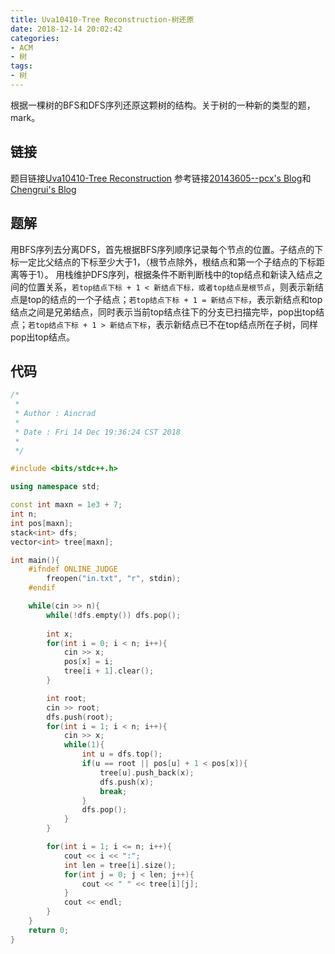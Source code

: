 ```yaml
---
title: Uva10410-Tree Reconstruction-树还原
date: 2018-12-14 20:02:42
categories:
- ACM
- 树
tags:
- 树
---
```

根据一棵树的BFS和DFS序列还原这颗树的结构。关于树的一种新的类型的题，mark。
<!--more-->
## 链接
题目链接[Uva10410-Tree Reconstruction](https://vjudge.net/problem/UVA-10410)
参考链接[20143605--pcx's Blog](https://www.cnblogs.com/20143605--pcx/p/4859424.html)和[Chengrui's Blog](https://wcr1996.com/2015/02/24/uva-10410-tree-reconstruction/)

## 题解
用BFS序列去分离DFS，首先根据BFS序列顺序记录每个节点的位置。子结点的下标一定比父结点的下标至少大于1，（根节点除外，根结点和第一个子结点的下标距离等于1）。
用栈维护DFS序列，根据条件不断判断栈中的top结点和新读入结点之间的位置关系，``若top结点下标 + 1 < 新结点下标，或者top结点是根节点``，则表示新结点是top的结点的一个子结点；``若top结点下标 + 1 = 新结点下标``，表示新结点和top结点之间是兄弟结点，同时表示当前top结点往下的分支已扫描完毕，pop出top结点；``若top结点下标 + 1 > 新结点下标``，表示新结点已不在top结点所在子树，同样pop出top结点。

## 代码
```C++
/*
 *
 * Author : Aincrad
 *
 * Date : Fri 14 Dec 19:36:24 CST 2018
 *
 */

#include <bits/stdc++.h>

using namespace std;

const int maxn = 1e3 + 7;
int n;
int pos[maxn];
stack<int> dfs;
vector<int> tree[maxn];

int main(){
    #ifndef ONLINE_JUDGE
        freopen("in.txt", "r", stdin);
    #endif

    while(cin >> n){
        while(!dfs.empty()) dfs.pop();
        
        int x;
        for(int i = 0; i < n; i++){
            cin >> x;
            pos[x] = i;
            tree[i + 1].clear();
        }

        int root;
        cin >> root;
        dfs.push(root);
        for(int i = 1; i < n; i++){
            cin >> x;
            while(1){
                int u = dfs.top();
                if(u == root || pos[u] + 1 < pos[x]){
                    tree[u].push_back(x);
                    dfs.push(x);
                    break;
                }
                dfs.pop();
            }
        }

        for(int i = 1; i <= n; i++){
            cout << i << ":";
            int len = tree[i].size();
            for(int j = 0; j < len; j++){
                cout << " " << tree[i][j];
            }
            cout << endl;
        }
    }
    return 0;
}
```